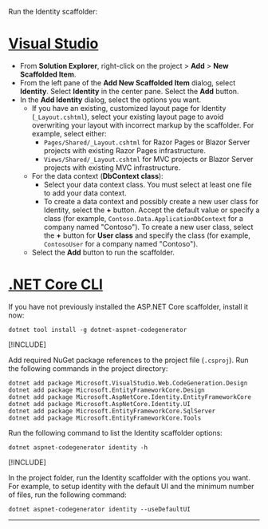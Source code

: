 Run the Identity scaffolder:

# [Visual Studio](#tab/visual-studio)

* From **Solution Explorer**, right-click on the project > **Add** > **New Scaffolded Item**.
* From the left pane of the **Add New Scaffolded Item** dialog, select **Identity**. Select **Identity** in the center pane. Select the **Add** button.
* In the **Add Identity** dialog, select the options you want.
  * If you have an existing, customized layout page for Identity (`_Layout.cshtml`), select your existing layout page to avoid overwriting your layout with incorrect markup by the scaffolder. For example, select either:
    * `Pages/Shared/_Layout.cshtml` for Razor Pages or Blazor Server projects with existing Razor Pages infrastructure.
    * `Views/Shared/_Layout.cshtml` for MVC projects or Blazor Server projects with existing MVC infrastructure.
  * For the data context (**DbContext class**):
    * Select your data context class. You must select at least one file to add your data context.
    * To create a data context and possibly create a new user class for Identity, select the **+** button. Accept the default value or specify a class (for example, `Contoso.Data.ApplicationDbContext` for a company named "Contoso"). To create a new user class, select the **+** button for **User class** and specify the class (for example, `ContosoUser` for a company named "Contoso").
  * Select the **Add** button to run the scaffolder.

# [.NET Core CLI](#tab/netcore-cli)

If you have not previously installed the ASP.NET Core scaffolder, install it now:

```dotnetcli
dotnet tool install -g dotnet-aspnet-codegenerator
```

[!INCLUDE[](~/includes/dotnet-tool-install-arch-options.md)]

Add required NuGet package references to the project file (`.csproj`). Run the following commands in the project directory:

```dotnetcli
dotnet add package Microsoft.VisualStudio.Web.CodeGeneration.Design
dotnet add package Microsoft.EntityFrameworkCore.Design
dotnet add package Microsoft.AspNetCore.Identity.EntityFrameworkCore
dotnet add package Microsoft.AspNetCore.Identity.UI
dotnet add package Microsoft.EntityFrameworkCore.SqlServer
dotnet add package Microsoft.EntityFrameworkCore.Tools
```

Run the following command to list the Identity scaffolder options:

```dotnetcli
dotnet aspnet-codegenerator identity -h
```

[!INCLUDE[](~/includes/scaffoldTFM.md)]

In the project folder, run the Identity scaffolder with the options you want. For example, to setup identity with the default UI and the minimum number of files, run the following command:

```dotnetcli
dotnet aspnet-codegenerator identity --useDefaultUI
```

---
